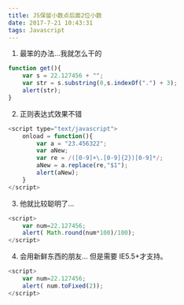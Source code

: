 ```yaml
---
title: JS保留小数点后面2位小数
date: 2017-7-21 10:43:31
tags: Javascript
---
```

1. 最笨的办法...我就怎么干的

```javascript
function get(){  
    var s = 22.127456 + "";  
    var str = s.substring(0,s.indexOf(".") + 3);  
    alert(str);  
} 
```
 
2. 正则表达式效果不错

```javascript
<script type="text/javascript">  
    onload = function(){  
        var a = "23.456322";  
        var aNew;  
        var re = /([0-9]+\.[0-9]{2})[0-9]*/;  
        aNew = a.replace(re,"$1");  
        alert(aNew);  
    }  
</script>  

```
3. 他就比较聪明了...

```javascript
<script>  
    var num=22.127456;  
    alert( Math.round(num*100)/100);  
</script>  
```
4. 会用新鲜东西的朋友... 但是需要 IE5.5+才支持。

```javascript
<script>  
    var num=22.127456;  
    alert( num.toFixed(2));  
</script>  
```
 